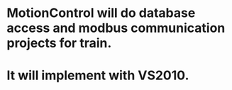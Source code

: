 # MotionControl will do database access and modbus communication projects for train.
# It will implement with VS2010.
